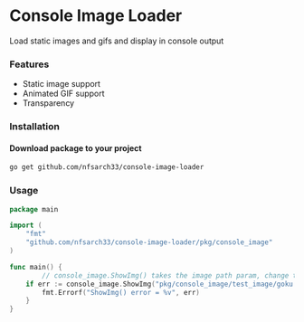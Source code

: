 # Console Image Loader

Load static images and gifs and display in console output


### Features

- Static image support
- Animated GIF support
- Transparency

### Installation

#### Download package to your project

```bash
go get github.com/nfsarch33/console-image-loader
```

### Usage

```go
package main

import (
	"fmt"
	"github.com/nfsarch33/console-image-loader/pkg/console_image"
)

func main() {
        // console_image.ShowImg() takes the image path param, change this to your image path.
	if err := console_image.ShowImg("pkg/console_image/test_image/goku.gif"); err != nil {
		fmt.Errorf("ShowImg() error = %v", err)
	}
}
```
